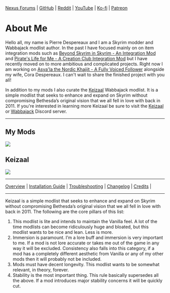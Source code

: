 <!-- markdownlint-disable MD033 -->
<div class="socials">
<a class="buttons" href="https://forums.nexusmods.com/index.php?/user/61720101-pierredespereaux/">Nexus Forums</a> |
<a class="buttons" href="https://github.com/PierreDespereaux">GitHub</a> |
<a class="buttons" href="https://www.reddit.com/user/PDespereaux">Reddit</a> |
<a class="buttons" href="https://www.youtube.com/channel/UCJrDizmqxqo-v9yhEvcU59Q">YouTube</a> |
  <a class="buttons" href="https://ko-fi.com/pierredespereaux">Ko-fi</a> |
<a class="buttons" href="https://www.patreon.com/user?u=16914107">Patreon</a>
</div>

# About Me

Hello all, my name is Pierre Despereaux and I am a Skyrim modder and Wabbajack modlist author. In the past I have focused mainly on on item integration mods such as [Beyond Skyrim in Skyrim - An Integration Mod](https://www.nexusmods.com/skyrimspecialedition/mods/31787) and [Pirate's Life for Me - A Creation Club Integration Mod](https://www.nexusmods.com/skyrimspecialedition/mods/35163) but I have recently moved on to more ambitious and complicated projects. Right now I am working on [Asya'la the Nordic Khajiit - A Fully Voiced Follower](https://www.youtube.com/watch?v=rbU1ubNYZbo) alongside my wife, Cora Despereaux. I can't wait to share the finished project with you all!

In addition to my mods I also curate the [Keizaal](https://pierredespereaux.github.io/Keizaal/) Wabbajack modlist. It is a simple modlist that seeks to enhance and expand on Skyrim without compromising Bethesda’s original vision that we all fell in love with back in 2011. If you're interested in learning more Keizaal be sure to visit the [Keizaal](https://discord.gg/eYZJFP8) or [Wabbajack](https://discord.com/invite/wabbajack) Discord server.

---

## My Mods

[<img src="https://raw.githubusercontent.com/PierreDespereaux/PierreDespereaux/master/assets/images/banners/Master.png">](https://www.nexusmods.com/users/61720101)

## Keizaal

[<img src="https://raw.githubusercontent.com/PierreDespereaux/Keizaal/main/assets/images/Keizaal%20Banner%20Small.png">](https://pierredespereaux.github.io/Keizaal/)

---
<!-- markdownlint-disable MD033 -->
<div class="socials">
<a class="buttons" href="https://pierredespereaux.github.io/Keizaal/">Overview</a> |
<a class="buttons" href="https://pierredespereaux.github.io/Keizaal/INSTALLATIONGUIDE.html">Installation Guide</a> |
<a class="buttons" href="https://pierredespereaux.github.io/Keizaal/TROUBLESHOOTING.html">Troubleshooting</a> |
<a class="buttons" href="https://pierredespereaux.github.io/Keizaal/CHANGELOG.html">Changelog</a> |
<a class="buttons" href="https://pierredespereaux.github.io/Keizaal/CREDITS.html">Credits</a> |
</div>

---

Keizaal is a simple modlist that seeks to enhance and expand on Skyrim without compromising Bethesda’s original vision that we all fell in love with back in 2011. The following are the core pillars of this list:

1. This modlist is lite and intends to maintain the Vanilla feel. A lot of the time modlists can become ridiculously huge and bloated, but this modlist wants to be nice and lean. Less is more.
2. Immersion is paramount. I’m a lore buff and immersion is very important to me. If a mod is not lore accurate or takes me out of the game in any way it will be excluded. Consistency also falls into this category, if a mod has a completely different aesthetic from Vanilla or any of my other mods then it will probably not be included.
3. Mods must have decent longevity. This modlist wants to be somewhat relevant, in theory, forever.
4. Stability is the most important thing. This rule basically supersedes all the above. If a mod introduces major stability concerns it will be quickly cut.
